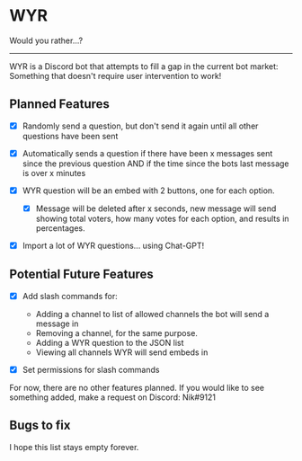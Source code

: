 # WYR

Would you rather...?

---

WYR is a Discord bot that attempts to fill a gap in the current
bot market: Something that doesn't require user intervention to work!

## Planned Features

- [x] Randomly send a question, but don't send it again
until all other questions have been sent


- [x] Automatically sends a question if there have been x messages sent since the previous question
AND if the time since the bots last message is over x minutes


- [x] WYR question will be an embed with 2 buttons, one for each option.

  - [x] Message will be deleted after x seconds, new message will send showing
  total voters, how many votes for each option, and results in percentages.


- [x] Import a lot of WYR questions... using Chat-GPT!

    
## Potential Future Features

- [x] Add slash commands for:
  - Adding a channel to list of allowed channels the bot will send a message in
  - Removing a channel, for the same purpose.
  - Adding a WYR question to the JSON list
  - Viewing all channels WYR will send embeds in


- [x] Set permissions for slash commands

For now, there are no other features planned.
If you would like to see something added, make a request on Discord: Nik#9121


## Bugs to fix

I hope this list stays empty forever.